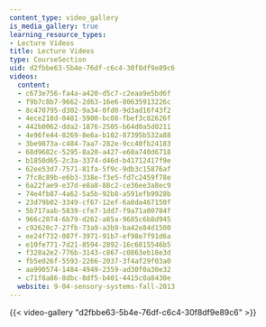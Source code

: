 ```yaml
---
content_type: video_gallery
is_media_gallery: true
learning_resource_types:
- Lecture Videos
title: Lecture Videos
type: CourseSection
uid: d2fbbe63-5b4e-76df-c6c4-30f8df9e89c6
videos:
  content:
  - c673e756-fa4a-a420-d5c7-c2eaa9e5bd6f
  - f9b7c8b7-9662-2d63-16e6-80635913226c
  - 8c470795-d302-9a34-0fd0-9d3ad16f43f2
  - 4ece218d-0481-5900-bc08-fbef3c82626f
  - 442b0062-dda2-1876-2505-b64d0a5d0211
  - 4e96fe44-8269-8e6a-b102-07395b532a88
  - 3be9873a-c484-7aa7-282e-9cc40fb24183
  - 68d9682c-5295-8a20-a427-e60a740d6718
  - b1850d65-2c3a-3374-d46d-b41712417f9e
  - 62ee53d7-7571-81fa-5f9c-9db3c15876af
  - 7fc8c89b-e6b3-338e-f3e5-fd7c2459f78e
  - 6a22fae9-e37d-e8a8-88c2-ce36ee3a8ec9
  - 74e4fb87-4a62-5a5b-92b8-a591efb9928b
  - 23d79b02-3349-cf67-12ef-6a8da467150f
  - 5b717aab-5839-cfe7-1dd7-f9a71a00784f
  - 966c2074-6b79-d262-a85a-9685c6b8d945
  - c92620c7-27fb-73a9-a3b9-ba42e84d1500
  - ee24f732-087f-3971-91b7-ef98e7f91d6a
  - e10fe771-7d21-8594-2892-16c6015546b5
  - f328a2e2-776b-3143-c867-c0863eb18e3d
  - fb5e026f-5593-2266-2037-3f4af29f03a0
  - aa990574-1484-4949-2359-ad30f0a30e32
  - c71f8a86-8dbc-8df5-b401-4415c0a8430e
  website: 9-04-sensory-systems-fall-2013
---
```



{{< video-gallery "d2fbbe63-5b4e-76df-c6c4-30f8df9e89c6" >}}

